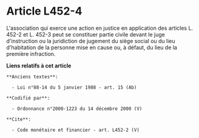 # Article L452-4

L'association qui exerce une action en justice en application des articles L. 452-2 et L. 452-3 peut se constituer partie
civile devant le juge d'instruction ou la juridiction de jugement du siège social ou du lieu d'habitation de la personne mise
en cause ou, à défaut, du lieu de la première infraction.

**Liens relatifs à cet article**

	**Anciens textes**:

	  - Loi n°88-14 du 5 janvier 1988 - art. 15 (Ab)

	**Codifié par**:

	  - Ordonnance n°2000-1223 du 14 décembre 2000 (V)

	**Cite**:

	  - Code monétaire et financier - art. L452-2 (V)
